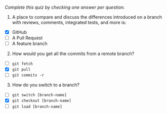 *Complete this quiz by checking one answer per question.*

1. A place to compare and discuss the differences introduced on a branch with reviews, comments, integrated tests, and more is:

- [x] GitHub
- [ ] A Pull Request
- [ ] A feature branch

2. How would you get all the commits from a remote branch?

- [ ] `git fetch`
- [x] `git pull`
- [ ] `git commits -r`

3. How do you switch to a branch?
   
- [ ] `git switch [branch-name]`
- [x] `git checkout [branch-name]`
- [ ] `git load [branch-name]`
